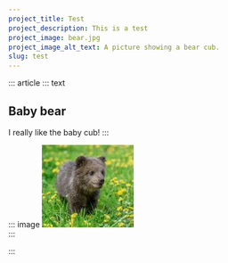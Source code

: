 ```yaml
---
project_title: Test
project_description: This is a test
project_image: bear.jpg
project_image_alt_text: A picture showing a bear cub.
slug: test
---
```


::: article
::: text
## Baby bear
I really like the baby cub!
:::

::: image
![A baby bear cube](../../static/img/bear.jpg)\
:::

:::
